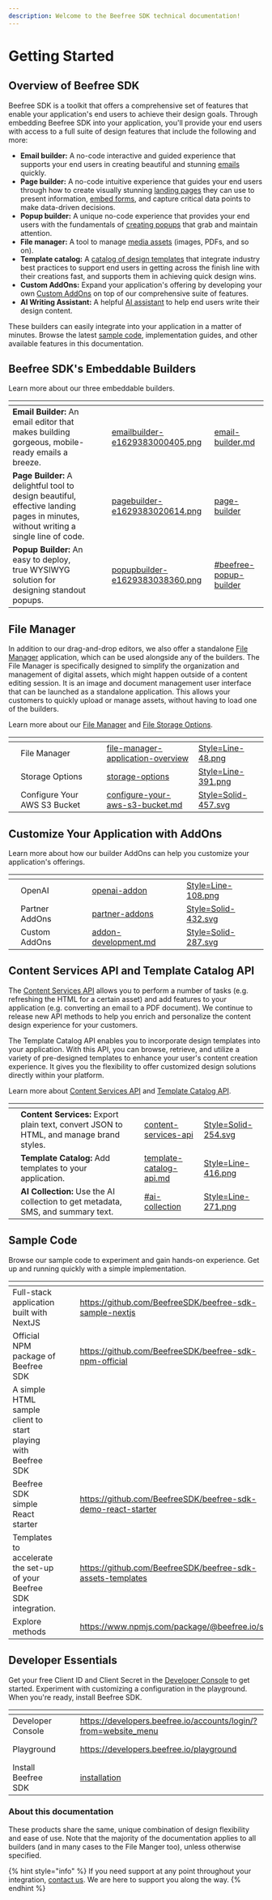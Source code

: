 ```yaml
---
description: Welcome to the Beefree SDK technical documentation!
---
```


# Getting Started

## Overview of Beefree SDK <a href="#welcome" id="welcome"></a>

Beefree SDK is a toolkit that offers a comprehensive set of features that enable your application's end users to achieve their design goals. Through embedding Beefree SDK into your application, you'll provide your end users with access to a full suite of design features that include the following and more:

* **Email builder:** A no-code interactive and guided experience that supports your end users in creating beautiful and stunning [emails](email-builder.md) quickly.
* **Page builder:** A no-code intuitive experience that guides your end users through how to create visually stunning [landing pages](page-builder/) they can use to present information, [embed forms](form-block/), and capture critical data points to make data-driven decisions.
* **Popup builder:** A unique no-code experience that provides your end users with the fundamentals of [creating popups](popup-builder/) that grab and maintain attention.
* **File manager:** A tool to manage [media assets](file-manager-application-overview/) (images, PDFs, and so on).
* **Template catalog:** A [catalog of design templates](template-catalog-api.md) that integrate industry best practices to support end users in getting across the finish line with their creations fast, and supports them in achieving quick design wins.
* **Custom AddOns:** Expand your application's offering by developing your own [Custom AddOns](addons/custom-addons/) on top of our comprehensive suite of features.
* **AI Writing Assistant:** A helpful [AI assistant](addons/partner-addons/openai-addon/) to help end users write their design content.

These builders can easily integrate into your application in a matter of minutes. Browse the latest [sample code](https://www.npmjs.com/package/@beefree.io/sdk), implementation guides, and other available features in this documentation.&#x20;

## Beefree SDK's Embeddable Builders <a href="#welcome" id="welcome"></a>

Learn more about our three embeddable builders.

<table data-view="cards"><thead><tr><th></th><th></th><th></th><th data-hidden data-card-cover data-type="files"></th><th data-hidden data-card-target data-type="content-ref"></th></tr></thead><tbody><tr><td><strong>Email Builder:</strong> An email editor that makes building gorgeous, mobile-ready emails a breeze.</td><td></td><td></td><td><a href=".gitbook/assets/emailbuilder-e1629383000405.png">emailbuilder-e1629383000405.png</a></td><td><a href="email-builder.md">email-builder.md</a></td></tr><tr><td><strong>Page Builder:</strong> A delightful tool to design beautiful, effective landing pages in minutes, without writing a single line of code.</td><td></td><td></td><td><a href=".gitbook/assets/pagebuilder-e1629383020614.png">pagebuilder-e1629383020614.png</a></td><td><a href="page-builder/">page-builder</a></td></tr><tr><td><strong>Popup Builder:</strong> An easy to deploy, true WYSIWYG solution for designing standout popups.</td><td></td><td></td><td><a href=".gitbook/assets/popupbuilder-e1629383038360.png">popupbuilder-e1629383038360.png</a></td><td><a href="./#beefree-popup-builder">#beefree-popup-builder</a></td></tr></tbody></table>

## File Manager

In addition to our drag-and-drop editors, we also offer a standalone [File Manager](file-manager-application-overview/) application, which can be used alongside any of the builders. The File Manager is specifically designed to simplify the organization and management of digital assets, which might happen outside of a content editing session. It is an image and document management user interface that can be launched as a standalone application. This allows your customers to quickly upload or manage assets, without having to load one of the builders.

Learn more about our [File Manager](file-manager-application-overview/) and [File Storage Options](server-side-options/storage-options/).

<table data-view="cards"><thead><tr><th></th><th></th><th></th><th data-hidden data-card-target data-type="content-ref"></th><th data-hidden data-card-cover data-type="files"></th></tr></thead><tbody><tr><td></td><td>File Manager</td><td></td><td><a href="file-manager-application-overview/">file-manager-application-overview</a></td><td><a href=".gitbook/assets/Style=Line-48.png">Style=Line-48.png</a></td></tr><tr><td></td><td>Storage Options</td><td></td><td><a href="server-side-options/storage-options/">storage-options</a></td><td><a href=".gitbook/assets/Style=Line-391.png">Style=Line-391.png</a></td></tr><tr><td></td><td>Configure Your AWS S3 Bucket</td><td></td><td><a href="server-side-options/storage-options/configure-your-aws-s3-bucket.md">configure-your-aws-s3-bucket.md</a></td><td><a href=".gitbook/assets/Style=Solid-457.svg">Style=Solid-457.svg</a></td></tr></tbody></table>

## Customize Your Application with AddOns <a href="#welcome" id="welcome"></a>

Learn more about how our builder AddOns can help you customize your application's offerings.

<table data-view="cards"><thead><tr><th></th><th></th><th></th><th data-hidden data-card-target data-type="content-ref"></th><th data-hidden data-card-cover data-type="files"></th></tr></thead><tbody><tr><td></td><td>OpenAI</td><td></td><td><a href="addons/partner-addons/openai-addon/">openai-addon</a></td><td><a href=".gitbook/assets/Style=Line-108.png">Style=Line-108.png</a></td></tr><tr><td></td><td>Partner AddOns</td><td></td><td><a href="addons/partner-addons/">partner-addons</a></td><td><a href=".gitbook/assets/Style=Solid-432.svg">Style=Solid-432.svg</a></td></tr><tr><td></td><td>Custom AddOns</td><td></td><td><a href="addons/custom-addons/addon-development.md">addon-development.md</a></td><td><a href=".gitbook/assets/Style=Solid-287.svg">Style=Solid-287.svg</a></td></tr></tbody></table>

## Content Services API and Template Catalog API <a href="#welcome" id="welcome"></a>

The [Content Services API](content-services-api/) allows you to perform a number of tasks (e.g. refreshing the HTML for a certain asset) and add features to your application (e.g. converting an email to a PDF document). We continue to release new API methods to help you enrich and personalize the content design experience for your customers.

The Template Catalog API enables you to incorporate design templates into your application. With this API, you can browse, retrieve, and utilize a variety of pre-designed templates to enhance your user's content creation experience. It gives you the flexibility to offer customized design solutions directly within your platform.

Learn more about [Content Services API](content-services-api/) and [Template Catalog API](template-catalog-api.md).

<table data-view="cards" data-full-width="false"><thead><tr><th></th><th></th><th></th><th data-hidden data-card-target data-type="content-ref"></th><th data-hidden data-card-cover data-type="files"></th></tr></thead><tbody><tr><td></td><td><strong>Content Services:</strong> Export plain text, convert JSON to HTML, and manage brand styles.</td><td></td><td><a href="content-services-api/">content-services-api</a></td><td><a href=".gitbook/assets/Style=Solid-254.svg">Style=Solid-254.svg</a></td></tr><tr><td></td><td><strong>Template Catalog:</strong> Add templates to your application.</td><td></td><td><a href="template-catalog-api.md">template-catalog-api.md</a></td><td><a href=".gitbook/assets/Style=Line-416.png">Style=Line-416.png</a></td></tr><tr><td></td><td><strong>AI Collection:</strong> Use the AI collection to get metadata, SMS, and summary text.</td><td></td><td><a href="content-services-api/content-services-api-reference.md#ai-collection">#ai-collection</a></td><td><a href=".gitbook/assets/Style=Line-271.png">Style=Line-271.png</a></td></tr></tbody></table>

## Sample Code <a href="#about-this-documentation" id="about-this-documentation"></a>

Browse our sample code to experiment and gain hands-on experience. Get up and running quickly with a simple implementation.

<table data-view="cards"><thead><tr><th></th><th></th><th></th><th data-hidden data-card-target data-type="content-ref"></th><th data-hidden data-card-cover data-type="files"></th></tr></thead><tbody><tr><td>Full-stack application built with NextJS</td><td></td><td></td><td><a href="https://github.com/BeefreeSDK/beefree-sdk-sample-nextjs">https://github.com/BeefreeSDK/beefree-sdk-sample-nextjs</a></td><td><a href=".gitbook/assets/Style=Solid-463.svg">Style=Solid-463.svg</a></td></tr><tr><td>Official NPM package of Beefree SDK</td><td></td><td></td><td><a href="https://github.com/BeefreeSDK/beefree-sdk-npm-official">https://github.com/BeefreeSDK/beefree-sdk-npm-official</a></td><td><a href=".gitbook/assets/Style=Solid-170.svg">Style=Solid-170.svg</a></td></tr><tr><td>A simple HTML sample client to start playing with Beefree SDK</td><td></td><td></td><td></td><td><a href=".gitbook/assets/Style=Line-308.png">Style=Line-308.png</a></td></tr><tr><td>Beefree SDK simple React starter</td><td></td><td></td><td><a href="https://github.com/BeefreeSDK/beefree-sdk-demo-react-starter">https://github.com/BeefreeSDK/beefree-sdk-demo-react-starter</a></td><td><a href=".gitbook/assets/Style=Line-89.png">Style=Line-89.png</a></td></tr><tr><td>Templates to accelerate the set-up of your Beefree SDK integration.</td><td></td><td></td><td><a href="https://github.com/BeefreeSDK/beefree-sdk-assets-templates">https://github.com/BeefreeSDK/beefree-sdk-assets-templates</a></td><td><a href=".gitbook/assets/Style=Solid-42.svg">Style=Solid-42.svg</a></td></tr><tr><td>Explore methods</td><td></td><td></td><td><a href="https://www.npmjs.com/package/@beefree.io/sdk">https://www.npmjs.com/package/@beefree.io/sdk</a></td><td><a href=".gitbook/assets/Style=Line-569.png">Style=Line-569.png</a></td></tr></tbody></table>

## Developer Essentials <a href="#about-this-documentation" id="about-this-documentation"></a>

Get your free Client ID and Client Secret in the [Developer Console](https://developers.beefree.io/accounts/login/?from=website\_menu) to get started. Experiment with customizing a configuration in the playground. When you're ready, install Beefree SDK.

<table data-view="cards"><thead><tr><th></th><th></th><th></th><th data-hidden data-card-target data-type="content-ref"></th><th data-hidden data-card-cover data-type="files"></th></tr></thead><tbody><tr><td>Developer Console</td><td></td><td></td><td><a href="https://developers.beefree.io/accounts/login/?from=website_menu">https://developers.beefree.io/accounts/login/?from=website_menu</a></td><td><a href=".gitbook/assets/Style=Solid-285.svg">Style=Solid-285.svg</a></td></tr><tr><td>Playground</td><td></td><td></td><td><a href="https://developers.beefree.io/playground">https://developers.beefree.io/playground</a></td><td><a href=".gitbook/assets/Style=Solid-244.svg">Style=Solid-244.svg</a></td></tr><tr><td>Install Beefree SDK</td><td></td><td></td><td><a href="readme/installation/">installation</a></td><td><a href=".gitbook/assets/Style=Line-551.png">Style=Line-551.png</a></td></tr></tbody></table>

### About this documentation <a href="#about-this-documentation" id="about-this-documentation"></a>

These products share the same, unique combination of design flexibility and ease of use. Note that the majority of the documentation applies to all builders (and in many cases to the File Manger too), unless otherwise specified.

{% hint style="info" %}
If you need support at any point throughout your integration, [contact us](https://devportal.beefree.io/hc/en-us/requests/new). We are here to support you along the way.
{% endhint %}
